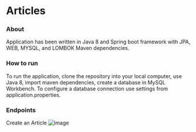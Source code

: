 # Articles

### About
Application has been written in Java 8 and Spring boot framework with JPA, WEB, MYSQL, and LOMBOK Maven dependencies.
 
### How to run 
To run the application, clone the repository into your local computer, use Java 8, import maven dependencies, create a database in MySQL Workbench. To configure a database connection use settings from application.properties.
 
### Endpoints
 
Create an Article 
![image](https://user-images.githubusercontent.com/80157748/189525788-76306766-cc7d-4b4d-bc81-fcf2988ceaea.png)


